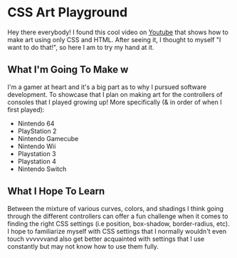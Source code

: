 # CSS Art Playground
Hey there everybody! I found this cool video on [Youtube](https://www.youtube.com/watch?v=pD10-PocoQQ) 
that shows how to make art using only CSS and HTML. After seeing it, I thought to myself "I want to do that!",
so here I am to try my hand at it.

## What I'm Going To Make w
I'm a gamer at heart and it's a big part as to why I pursued software development. To showcase that
I plan on making art for the controllers of consoles that I played growing up!
More specifically (& in order of when I first played):
- Nintendo 64
- PlayStation 2
- Nintendo Gamecube
- Nintendo Wii
- Playstation 3
- Playstation 4
- Nintendo Switch

## What I Hope To Learn
Between the mixture of various curves, colors, and shadings I think going through the different controllers
can offer a fun challenge when it comes to finding the right CSS settings (i.e position, box-shadow, border-radius, etc).
I hope to familiarize myself with CSS settings that I normally wouldn't even touch vvvvvvand also get better acquainted with
settings that I use constantly but may not know how to use them fully.
